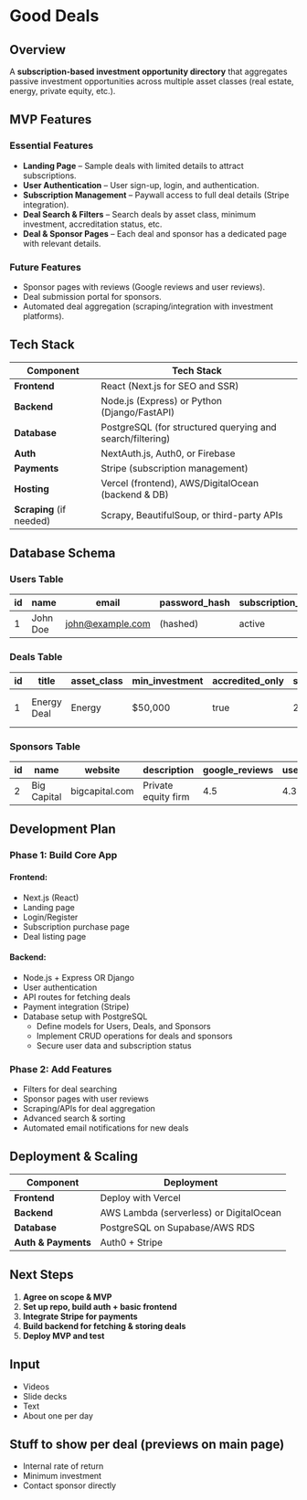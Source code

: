 # Good Deals

## Overview

A **subscription-based investment opportunity directory** that aggregates passive investment opportunities across multiple asset classes (real estate, energy, private equity, etc.).

## MVP Features

### Essential Features

- **Landing Page** – Sample deals with limited details to attract subscriptions.
- **User Authentication** – User sign-up, login, and authentication.
- **Subscription Management** – Paywall access to full deal details (Stripe integration).
- **Deal Search & Filters** – Search deals by asset class, minimum investment, accreditation status, etc.
- **Deal & Sponsor Pages** – Each deal and sponsor has a dedicated page with relevant details.

### Future Features

- Sponsor pages with reviews (Google reviews and user reviews).
- Deal submission portal for sponsors.
- Automated deal aggregation (scraping/integration with investment platforms).

## Tech Stack

| Component  | Tech Stack |
|------------|-----------|
| **Frontend** | React (Next.js for SEO and SSR) |
| **Backend** | Node.js (Express) or Python (Django/FastAPI) |
| **Database** | PostgreSQL (for structured querying and search/filtering) |
| **Auth** | NextAuth.js, Auth0, or Firebase |
| **Payments** | Stripe (subscription management) |
| **Hosting** | Vercel (frontend), AWS/DigitalOcean (backend & DB) |
| **Scraping** (if needed) | Scrapy, BeautifulSoup, or third-party APIs |

## Database Schema

### Users Table

| id | name | email | password_hash | subscription_status | is_accredited |
|----|------|-------|---------------|--------------------|--------------|
| 1  | John Doe | john@example.com | (hashed) | active | true |

### Deals Table

| id | title | asset_class | min_investment | accredited_only | sponsor_id | description | deal_url | created_at |
|----|-------|-------------|---------------|----------------|------------|-------------|----------|------------|
| 1  | Energy Deal | Energy | $50,000 | true | 2 | Investment in solar farms | example.com | 2025-03-25 |

### Sponsors Table

| id | name | website | description | google_reviews | user_reviews |
|----|------|---------|-------------|----------------|--------------|
| 2  | Big Capital | bigcapital.com | Private equity firm | 4.5 | 4.3 |

## Development Plan

### Phase 1: Build Core App

#### Frontend:

- Next.js (React)
- Landing page
- Login/Register
- Subscription purchase page
- Deal listing page

#### Backend:

- Node.js + Express OR Django
- User authentication
- API routes for fetching deals
- Payment integration (Stripe)
- Database setup with PostgreSQL
  - Define models for Users, Deals, and Sponsors
  - Implement CRUD operations for deals and sponsors
  - Secure user data and subscription status

### Phase 2: Add Features

- Filters for deal searching
- Sponsor pages with user reviews
- Scraping/APIs for deal aggregation
- Advanced search & sorting
- Automated email notifications for new deals

## Deployment & Scaling

| Component | Deployment |
|-----------|-----------|
| **Frontend** | Deploy with Vercel |
| **Backend** | AWS Lambda (serverless) or DigitalOcean |
| **Database** | PostgreSQL on Supabase/AWS RDS |
| **Auth & Payments** | Auth0 + Stripe |

## Next Steps

1. **Agree on scope & MVP**
2. **Set up repo, build auth + basic frontend**
3. **Integrate Stripe for payments**
4. **Build backend for fetching & storing deals**
5. **Deploy MVP and test**


## Input
* Videos
* Slide decks
* Text
* About one per day

## Stuff to show per deal (previews on main page)
* Internal rate of return
* Minimum investment
* Contact sponsor directly
